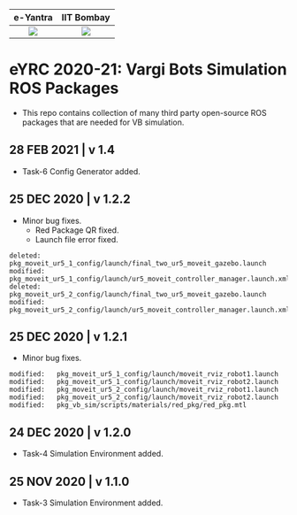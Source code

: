 |                      e-Yantra                      |                          IIT Bombay                          |
| :------------------------------------------------: | :----------------------------------------------------------: |
| ![](http://mooc.e-yantra.org/img/eYantra_logo.svg) | ![](https://upload.wikimedia.org/wikipedia/en/thumb/d/d0/IIT_Bombay_color_logo.png/220px-IIT_Bombay_color_logo.png) |



# eYRC 2020-21: Vargi Bots Simulation ROS Packages

* This repo contains collection of many third party open-source ROS packages that are needed for VB simulation.



## 28 FEB 2021 | v 1.4

* Task-6 Config Generator added.

  

## 25 DEC 2020 | v 1.2.2

* Minor bug fixes.
  * Red Package QR fixed.
  * Launch file error fixed.

```
deleted:    pkg_moveit_ur5_1_config/launch/final_two_ur5_moveit_gazebo.launch
modified:   pkg_moveit_ur5_1_config/launch/ur5_moveit_controller_manager.launch.xml
deleted:    pkg_moveit_ur5_2_config/launch/final_two_ur5_moveit_gazebo.launch
modified:   pkg_moveit_ur5_2_config/launch/ur5_moveit_controller_manager.launch.xml
```



## 25 DEC 2020 | v 1.2.1

* Minor bug fixes.

```
modified:   pkg_moveit_ur5_1_config/launch/moveit_rviz_robot1.launch
modified:   pkg_moveit_ur5_1_config/launch/moveit_rviz_robot2.launch
modified:   pkg_moveit_ur5_2_config/launch/moveit_rviz_robot1.launch
modified:   pkg_moveit_ur5_2_config/launch/moveit_rviz_robot2.launch
modified:   pkg_vb_sim/scripts/materials/red_pkg/red_pkg.mtl
```



## 24 DEC 2020 | v 1.2.0

* Task-4 Simulation Environment added.

  

## 25 NOV 2020 | v 1.1.0

* Task-3 Simulation Environment added.